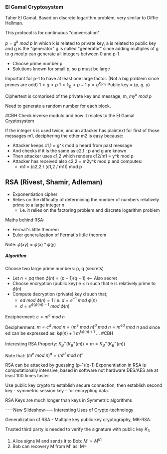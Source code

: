### El Gamal Cryptosystem
Taher El Gamal.
Based on discrete logarithm problem, very similar to Diffie Hellman.

This protocol is for continuous "conversation".

$p = g^k \ mod \ p$
In which k is related to private key, a is related to public key and g is the "generator"
g is called "generator" since adding multiples of g to  $g\ mod\ p$ can generate all integers between 0 and p-1.

- Choose prime number p
- Solutions known for small p, so p must be large

Important for p-1 to have at least one large factor. (Not a big problem since primes are odd)
$1 < g < p$
$1 < k_p < p-1$
$y = g^{k_{priv}}$ 
Public key = (p, g, y)

Ciphertext is comprised of the private key and message, m, $my^k\ mod\ p$

Need to generate a random number for each block.

#CBH Check inverse modulo and how it relates to the El Gamal Cryptosystem

If the integer k is used twice, and an attacker has plaintext for first of those messages m1, deciphering the other m2 is easy because:
- Attacker keeps c1,1 = g^k mod p heard from past message
- And checks if it is the same as c2,1 ;  p and g are known
- Then attacker uses c1,2 which renders c12/m1 = y^k mod p
- Attacker has received also c2,2 = m2y^k mod p and computes:
	- m1 = (c2,2 / (c1,2 / m1)) mod p


## RSA (Rivest, Shamir, Adleman)
- Exponentiation cipher
- Relies on the difficulty of determining the number of numbers relatively prime to a large integer n
	- i.e. it relies on the factoring problem and discrete logarithm problem

Maths behind RSA:
- Fermat's little theorem
- Euler generalization of Fermat's little theorem

Note: $\phi(xy) = \phi(x)*\phi(y)$

##### Algorithm
Choose two large prime numbers: p, q (secrets)

- Let $n = pq$ then $\phi(n)=(p-1)(q-1)$ <-- Also secret
- Choose encryption (public key) e < n such that e is relatively prime to $\phi(n)$
- Compute decryption (private) key d such that;
	- $ed\ mod\ \phi(n)=1$  i.e.  $d=e^{-1}\ mod\ \phi(n)$
	- $d = e^{\phi(\phi(n))-1}\ mod\ \phi(n)$

Encipherment: $c = m^e\ mod\ n$

Decipherment: $m=c^d\ mod\ n = (m^e \ mod\ n)^d\ mod\ n = m^{ed}\ mod\ n$
and since ed can be expressed as: k$\phi(n)+1$
$m^{k\phi(n)+1}$ ... #CBH 


Interesting RSA Property:
$K^-_B(K^+_B(m)) = m = K^+_B(K^-_B(m))$

Note that:
$(m^e\ mod\ n)^d = (m^d\ mod\ n)^e$

RSA can be attacked by guessing (p-1)(q-1)
Exponentiation in RSA is computationally intensive, based in software not hardware
DES/AES are at least 100 times faster

Use public key crypto to establish secure connection, then establish second key - symmetric session key - for encrypting data.

RSA Keys are much longer than keys in Symmetric algorithms

----New Slideshow---- Interesting Uses of Crypto-technology

Generalization of RSA - 
Multiple key public key cryptography, MK-RSA.

Trusted third party is needed to verify the signature with public key $K_3$
1. Alice signs M and sends it to Bob: $M' = M^{k1}$
2. Bob can recovery M from M' as: M=